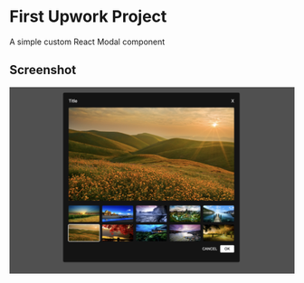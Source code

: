# First Upwork Project

A simple custom React Modal component

## Screenshot

![Screenshot](screenshot.png)
